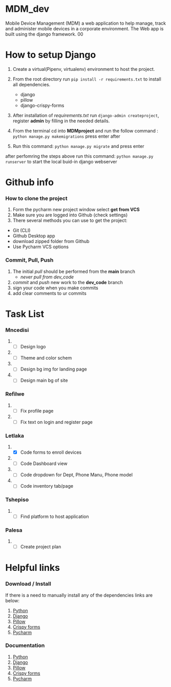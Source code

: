 # MDM_dev
Mobile Device Management (MDM)
a web application to help manage, track and administer mobile devices in a corporate environment.
The Web app is built using  the django framework.
00

# How to setup Django
1. Create a virtual(Pipenv, virtualenv) environment to host the project.
2. From the root directory run `pip install -r requirements.txt` to install all dependencies.
    - django
    - pillow
    - django-crispy-forms
     
3. After installation of *requirements.txt* run `django-admin createproject`, register **admin** by filling in the needed details. 
4. From the terminal cd into **MDMproject** and run the follow command : `python manage.py makemigrations` press enter after
5. Run this command: `python manage.py migrate` and press enter

after perfomring the steps above run this command: `python manage.py runserver` to start the local buid-in django webserver

# Github info

### How to clone the project
1. Form the pycharm new project window select **get from VCS**
2. Make sure you are logged into Github (check settings)
3. There several methods you can use to get the project:
- Git (CLI)
- Github Desktop app
- download zipped folder from Github
- Use Pycharm VCS options

### Commit, Pull, Push
1. The initial *pull* should be performed from the **main** branch
   - *never pull from dev_code*
2. *commit* and *push* new work to the **dev_code** branch
3. sign your code when you make commits
4. add clear comments to ur commits

# Task List
### Mncedisi
1. - [ ] Design logo
2. - [ ] Theme and color schem
3. - [ ] Design bg img for landing page
4. - [ ] Design main bg of site

### Refilwe
1. - [ ] Fix profile page
2. - [ ] Fix text on login and register page

### Letlaka
1. - [x] Code forms to enroll devices
2. - [ ] Code Dashboard view
3. - [ ] Code dropdown for Dept, Phone Manu, Phone model
4. - [ ] Code inventory tab/page

### Tshepiso
1. - [ ] Find platform to host application

### Palesa
1. - [ ] Create project plan

# Helpful links

### Download / Install
If there is a need to manually install any of the dependencies links are below:
1. [Python](https://www.python.org/)
2. [Django](https://www.djangoproject.com/download/)
3. [Pillow](https://pypi.org/project/Pillow/)
4. [Crispy forms](https://django-crispy-forms.readthedocs.io/en/latest/install.html)
5. [Pycharm](https://www.jetbrains.com/pycharm/download/#section=windows)

### Documentation
1. [Python](https://docs.python.org/3/)
2. [Django](https://docs.djangoproject.com/en/3.2/)
3. [Pillow](https://pillow.readthedocs.io/en/stable/?badge=latest)
4. [Crispy forms](https://django-crispy-forms.readthedocs.io/en/latest/)
5. [Pycharm](https://www.jetbrains.com/help/pycharm/quick-start-guide.html)
